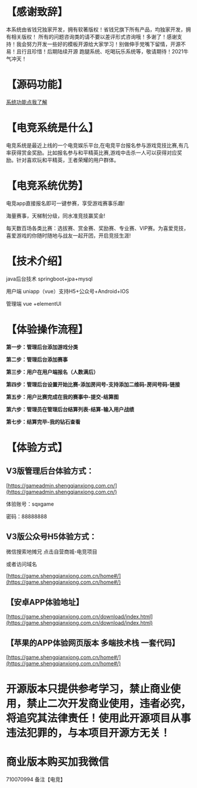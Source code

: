 # **【感谢致辞】**
本系统由省钱兄独家开发，拥有软著版权！省钱兄旗下所有产品，均独家开发，拥有相关版权！ 所有的问题咨询类的请不要以差评形式咨询哦！多谢了！感谢支持！我会努力开发一些好的模板开源给大家学习！别做伸手党嘴下留情，开源不易！且行且珍惜！后期陆续开源 跑腿系统、吃喝玩乐系统等，敬请期待！2021牛气冲天！

# **【源码功能】**

[系统功能点我了解](https://shimo.im/docs/w3hXtKQ3PvD6XYyw)


# **【电竞系统是什么】**

电竞系统是最近上线的一个电竞娱乐平台,在电竞平台报名参与游戏竞技比赛,有几率获得赏金奖励。比如报名参与和平精英比赛,游戏中击杀一人可以获得对应奖励。针对喜欢玩和平精英，王者荣耀的用户群体。

# **【电竞系统优势】**

电竞app直接报名即可一键参赛，享受游戏赛事乐趣!

海量赛事，天梯制分级，同水准竞技赢奖金!

每天数百场各类比赛：选拔赛、赏金赛、奖励赛、专业赛、VIP赛。为喜爱竞技，喜爱游戏的你随时随地与战友一起开团，开启竞技生涯!


# **【技术介绍】**

java后台技术 springboot+jpa+mysql

用户端 uniapp（vue）支持H5+公众号+Android+IOS

管理端 vue +elementUI


# **【体验操作流程】**

**第一步：管理后台添加游戏分类**

**第二步：管理后台添加赛事**

**第三步：用户在用户端报名（人数满后）**

**第四步：管理后台设置开始比赛-添加房间号-支持添加二维码-房间号码-链接**

**第五步：用户比赛完成在我的赛事中-提交-结算图**

**第六步：管理员在管理后台结算列表-结算-输入用户战绩**

**第七步：结算完毕-我的钻石查看**

# **【体验方式】**

## **V3版管理后台体验方式：**

[https://gameadmin.shengqianxiong.com.cn/](https://gameadmin.shengqianxiong.com.cn/)

体验账号：sqxgame

密码：88888888

## **V3版公众号H5体验方式：**

微信搜索地摊兄  点击自营商城-电竞项目

或者访问域名

[https://game.shengqianxiong.com.cn/home#/](https://game.shengqianxiong.com.cn/home#/)


## 
## 【安卓APP体验地址】

[https://game.shengqianxiong.com.cn/download/index.html](https://game.shengqianxiong.com.cn/download/index.html)

## 【苹果的APP体验网页版本 多端技术栈 一套代码】

[https://game.shengqianxiong.com.cn/home#/](https://game.shengqianxiong.com.cn/home#/)

# 开源版本只提供参考学习，禁止商业使用，禁止二次开发商业使用，违者必究，将追究其法律责任！使用此开源项目从事违法犯罪的，与本项目开源方无关！

# 商业版本购买加我微信
710070994 备注【电竞】







